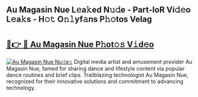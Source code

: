 ## Au Magasin Nue L𝚎a𝚔ed N𝚞𝚍e - Part-IoR Vi𝚍𝚎o L𝚎a𝚔s - H𝚘𝚝 O𝚗𝚕yf𝚊ns P𝚑𝚘tos VeIag

# <h2><a href="http://kfcfce.oniu.top/?m=Au+Magasin+Nue">🔗👉 🔴 Au Magasin Nue P𝚑ot𝚘𝚜 V𝚒d𝚎o</a></h2>

[![Au Magasin Nue Nu𝚍e𝚜](https://i.imgur.com/0qMVB7G.gif)](http://kfcfce.oniu.top/?m=Au+Magasin+Nue)
Digital media artist and amusement provider Au Magasin Nue, famed for sharing dance and lifestyle content via popular dance routines and brief clips. Trailblazing technologist Au Magasin Nue, recognized for their innovative solutions and commitment to advancing technology.  
